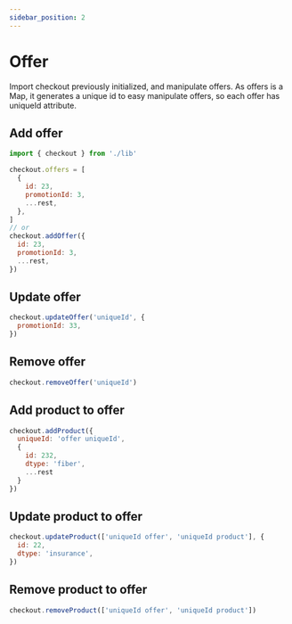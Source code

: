 ```yaml
---
sidebar_position: 2
---
```


# Offer

Import checkout previously initialized, and manipulate offers.
As offers is a Map, it generates a unique id to easy manipulate offers, so each offer has uniqueId attribute.

## Add offer

```js
import { checkout } from './lib'

checkout.offers = [
  {
    id: 23,
    promotionId: 3,
    ...rest,
  },
]
// or
checkout.addOffer({
  id: 23,
  promotionId: 3,
  ...rest,
})
```

## Update offer

```js
checkout.updateOffer('uniqueId', {
  promotionId: 33,
})
```

## Remove offer

```js
checkout.removeOffer('uniqueId')
```

## Add product to offer

```js
checkout.addProduct({
  uniqueId: 'offer uniqueId',
  {
    id: 232,
    dtype: 'fiber',
    ...rest
  }
})
```

## Update product to offer

```js
checkout.updateProduct(['uniqueId offer', 'uniqueId product'], {
  id: 22,
  dtype: 'insurance',
})
```

## Remove product to offer

```js
checkout.removeProduct(['uniqueId offer', 'uniqueId product'])
```
